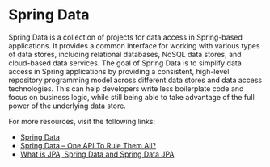 # Spring Data

Spring Data is a collection of projects for data access in Spring-based applications. It provides a common interface for working with various types of data stores, including relational databases, NoSQL data stores, and cloud-based data services. The goal of Spring Data is to simplify data access in Spring applications by providing a consistent, high-level repository programming model across different data stores and data access technologies. This can help developers write less boilerplate code and focus on business logic, while still being able to take advantage of the full power of the underlying data store.

For more resources, visit the following links:

- [Spring Data](https://spring.io/projects/spring-data)
- [Spring Data – One API To Rule Them All?](https://www.infoq.com/articles/spring-data-intro/)
- [What is JPA, Spring Data and Spring Data JPA](https://www.amitph.com/jpa-and-spring-data-jpa/)

